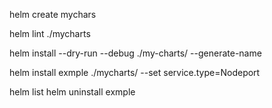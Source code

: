helm create mychars

helm lint ./mycharts

helm install --dry-run --debug ./my-charts/ --generate-name

helm install exmple ./mycharts/ --set service.type=Nodeport

helm list
helm uninstall exmple
